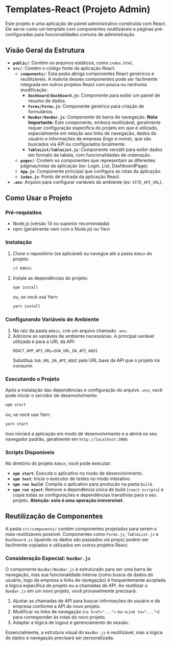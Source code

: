 # Templates-React (Projeto Admin)

Este projeto é uma aplicação de painel administrativo construída com React. Ele serve como um template com componentes reutilizáveis e páginas pré-configuradas para funcionalidades comuns de administração.

## Visão Geral da Estrutura

*   **`public/`**: Contém os arquivos estáticos, como `index.html`.
*   **`src/`**: Contém o código fonte da aplicação React.
    *   **`components/`**: Esta pasta abriga componentes React genéricos e reutilizáveis. A maioria desses componentes pode ser facilmente integrada em outros projetos React com pouca ou nenhuma modificação.
        *   **`Dashboard/Dashboard.js`**: Componente para exibir um painel de resumo de dados.
        *   **`Forms/Forms.js`**: Componente genérico para criação de formulários.
        *   **`NavBar/NavBar.js`**: Componente de barra de navegação. **Nota Importante:** Este componente, embora reutilizável, geralmente requer configuração específica do projeto em que é utilizado, especialmente em relação aos links de navegação, dados do usuário e informações da empresa (logo e nome), que são buscados via API ou configurados localmente.
        *   **`TableList/TableList.js`**: Componente versátil para exibir dados em formato de tabela, com funcionalidades de ordenação.
    *   **`pages/`**: Contém os componentes que representam as diferentes páginas/rotas da aplicação (ex: Login, List, DashboardPage).
    *   **`App.js`**: Componente principal que configura as rotas da aplicação.
    *   **`index.js`**: Ponto de entrada da aplicação React.
*   **`.env`**: Arquivo para configurar variáveis de ambiente (ex: `VITE_API_URL`).

## Como Usar o Projeto

### Pré-requisitos

*   Node.js (versão 14 ou superior recomendada)
*   npm (geralmente vem com o Node.js) ou Yarn

### Instalação

1.  Clone o repositório (se aplicável) ou navegue até a pasta `Admin` do projeto:
    ```bash
    cd Admin
    ```
2.  Instale as dependências do projeto:
    ```bash
    npm install
    ```
    ou, se você usa Yarn:
    ```bash
    yarn install
    ```

### Configurando Variáveis de Ambiente

1.  Na raiz da pasta `Admin`, crie um arquivo chamado `.env`.
2.  Adicione as variáveis de ambiente necessárias. A principal variável utilizada é para a URL da API:
    ```env
    REACT_APP_API_URL=SUA_URL_DA_API_AQUI
    ```
    Substitua `SUA_URL_DA_API_AQUI` pela URL base da API que o projeto irá consumir.

### Executando o Projeto

Após a instalação das dependências e configuração do arquivo `.env`, você pode iniciar o servidor de desenvolvimento:

```bash
npm start
```

ou, se você usa Yarn:

```bash
yarn start
```

Isso iniciará a aplicação em modo de desenvolvimento e a abrirá no seu navegador padrão, geralmente em `http://localhost:3000`.

### Scripts Disponíveis

No diretório do projeto `Admin`, você pode executar:

*   **`npm start`**: Executa o aplicativo no modo de desenvolvimento.
*   **`npm test`**: Inicia o executor de testes no modo interativo.
*   **`npm run build`**: Compila o aplicativo para produção na pasta `build`.
*   **`npm run eject`**: Remove a dependência única de build (`react-scripts`) e copia todas as configurações e dependências transitivas para o seu projeto. **Atenção: esta é uma operação irreversível.**

## Reutilização de Componentes

A pasta `src/components/` contém componentes projetados para serem o mais reutilizáveis possível. Componentes como `Forms.js`, `TableList.js` e `Dashboard.js` (quando os dados são passados via props) podem ser facilmente copiados e utilizados em outros projetos React.

### Consideração Especial: `NavBar.js`

O componente `NavBar/NavBar.js` é estruturado para ser uma barra de navegação, mas sua funcionalidade interna (como busca de dados do usuário, logo da empresa e links de navegação) é frequentemente acoplada à lógica específica do projeto ou a chamadas de API. Ao reutilizar o `NavBar.js` em um novo projeto, você provavelmente precisará:

1.  Ajustar as chamadas de API para buscar informações do usuário e da empresa conforme a API do novo projeto.
2.  Modificar os links de navegação (`<a href="...">` ou `<Link to="...">`) para corresponder às rotas do novo projeto.
3.  Adaptar a lógica de logout e gerenciamento de sessão.

Essencialmente, a estrutura visual do `NavBar.js` é reutilizável, mas a lógica de dados e navegação precisará ser personalizada.